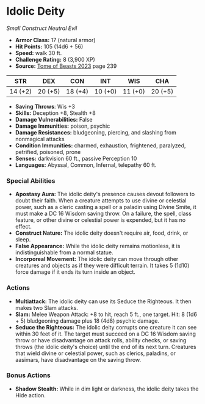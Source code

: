 # Idolic Deity

*Small* *Construct* *Neutral Evil*

- **Armor Class:** 17 (natural armor)
- **Hit Points:** 105 (14d6 + 56)
- **Speed:** walk 30 ft.
- **Challenge Rating:** 8 (3,900 XP)
- **Source:** [Tome of Beasts 2023](https://koboldpress.com/kpstore/product/tome-of-beasts-1-2023-edition/) page 239

| STR | DEX | CON | INT | WIS | CHA |
| --- | --- | --- | --- | --- | --- |
| 14 (+2) | 20 (+5) | 18 (+4) | 10 (+0) | 11 (+0) | 20 (+5) |

- **Saving Throws**: Wis +3
- **Skills:** Deception +8, Stealth +8
- **Damage Vulnerabilities:** False
- **Damage Immunities:** poison, psychic
- **Damage Resistances:** bludgeoning, piercing, and slashing from nonmagical attacks
- **Condition Immunities:** charmed, exhaustion, frightened, paralyzed, petrified, poisoned, prone
- **Senses:** darkvision 60 ft., passive Perception 10
- **Languages:** Abyssal, Common, Infernal, telepathy 60 ft.

### Special Abilities

- **Apostasy Aura:** The idolic deity's presence causes devout followers to doubt their faith. When a creature attempts to use divine or celestial power, such as a cleric casting a spell or a paladin using Divine Smite, it must make a DC 16 Wisdom saving throw. On a failure, the spell, class feature, or other divine or celestial power is expended, but it has no effect.
- **Construct Nature:** The idolic deity doesn't require air, food, drink, or sleep.
- **False Appearance:** While the idolic deity remains motionless, it is indistinguishable from a normal statue.
- **Incorporeal Movement:** The idolic deity can move through other creatures and objects as if they were difficult terrain. It takes 5 (1d10) force damage if it ends its turn inside an object.

### Actions

- **Multiattack:** The idolic deity can use its Seduce the Righteous. It then makes two Slam attacks.
- **Slam:** Melee Weapon Attack: +8 to hit, reach 5 ft., one target. Hit: 8 (1d6 + 5) bludgeoning damage plus 18 (4d8) psychic damage.
- **Seduce the Righteous:** The idolic deity corrupts one creature it can see within 30 feet of it. The target must succeed on a DC 16 Wisdom saving throw or have disadvantage on attack rolls, ability checks, or saving throws (the idolic deity's choice) until the end of its next turn. Creatures that wield divine or celestial power, such as clerics, paladins, or aasimars, have disadvantage on the saving throw.

### Bonus Actions

- **Shadow Stealth:** While in dim light or darkness, the idolic deity takes the Hide action.

